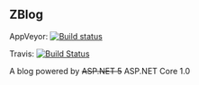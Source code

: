 ## ZBlog

AppVeyor: [![Build status](https://ci.appveyor.com/api/projects/status/4i2xiu14yi4yltla?svg=true)](https://ci.appveyor.com/project/Jeffiy/zblog-net)

Travis: [![Build Status](https://travis-ci.org/Jeffiy/ZBlog-Net.svg?branch=master)](https://travis-ci.org/Jeffiy/ZBlog-Net)

A blog powered by ~~ASP.NET 5~~ ASP.NET Core 1.0